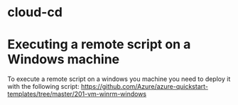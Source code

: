 # cloud-cd

# Executing a remote script on a Windows machine
To execute a remote script on a windows you machine you need to deploy it with the following script:
https://github.com/Azure/azure-quickstart-templates/tree/master/201-vm-winrm-windows